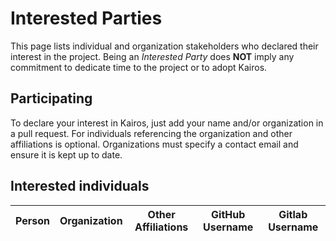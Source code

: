 # Interested Parties

This page lists individual and organization stakeholders who declared their interest in the project.
Being an _Interested Party_ does **NOT** imply any commitment to dedicate time to the project or to adopt Kairos.

## Participating

To declare your interest in Kairos, just add your name and/or organization
in a pull request. For individuals referencing the organization and other
affiliations is optional. Organizations must specify a contact email and ensure
it is kept up to date.

## Interested individuals

| Person                | Organization    | Other Affiliations                                 | GitHub Username                                           | Gitlab Username |
| --------------------- | --------------- | -------------------------------------------------- | --------------------------------------------------------- | --------------- |